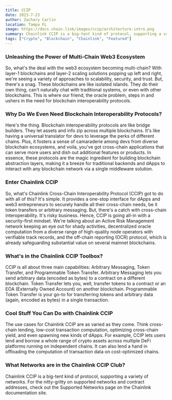 ```yaml
---
title: CCIP
date: 2023-7-23
author: Zachary Carlin
location: Tampa FL
image: https://docs.chain.link/images/ccip/architecture-intro.png
summary: Chainlink CCIP is a big-tent kind of protocol, supporting a variety of networks. For the nitty-gritty on supported networks and contract addresses, check out the Supported Networks page on the Chainlink documentation site.
tags: ["Crypto", "Blockchain", "Chainlink", "Featured"]
---
```


### Unleashing the Power of Multi-Chain Web3 Ecosystem
So, what's the deal with the web3 ecosystem becoming multi-chain? With layer-1 blockchains and layer-2 scaling solutions popping up left and right, we're seeing a variety of approaches to scalability, security, and trust. But, there's a snag. These blockchains are like isolated islands. They do their own thing, can't naturally chat with traditional systems, or even with other blockchains. This is where our friend, the oracle problem, steps in and ushers in the need for blockchain interoperability protocols.

### Why Do We Even Need Blockchain Interoperability Protocols?
Here's the thing. Blockchain interoperability protocols are like bridge builders. They let assets and info zip across multiple blockchains. It's like having a universal translator for devs to leverage the perks of different chains. Plus, it fosters a sense of camaraderie among devs from diverse blockchain ecosystems, and voila, you've got cross-chain applications that can serve more users and dish out additional features or products. In essence, these protocols are the magic ingredient for building blockchain abstraction layers, making it a breeze for traditional backends and dApps to interact with any blockchain network via a single middleware solution.

### Enter Chainlink CCIP
So, what's Chainlink Cross-Chain Interoperability Protocol (CCIP) got to do with all of this? It's simple. It provides a one-stop interface for dApps and web3 entrepreneurs to securely handle all their cross-chain needs, be it token transfers or arbitrary messaging. But, there's a catch with cross-chain interoperability. It's risky business. Hence, CCIP is going all-in with a security-first mindset. We're talking about an Active Risk Management network keeping an eye out for shady activities, decentralized oracle computation from a diverse range of high-quality node operators with verifiable track records, and the off-chain reporting (OCR) protocol, which is already safeguarding substantial value on several mainnet blockchains.

### What's in the Chainlink CCIP Toolbox?
CCIP is all about three main capabilities: Arbitrary Messaging, Token Transfer, and Programmable Token Transfer. Arbitrary Messaging lets you send arbitrary data (encoded as bytes) to a contract on a different blockchain. Token Transfer lets you, well, transfer tokens to a contract or an EOA (Externally Owned Account) on another blockchain. Programmable Token Transfer is your go-to for transferring tokens and arbitrary data (again, encoded as bytes) in a single transaction.

### Cool Stuff You Can Do with Chainlink CCIP
The use cases for Chainlink CCIP are as varied as they come. Think cross-chain lending, low-cost transaction computation, optimizing cross-chain yield, and even spawning new kinds of dApps. For example, CCIP lets users lend and borrow a whole range of crypto assets across multiple DeFi platforms running on independent chains. It can also lend a hand in offloading the computation of transaction data on cost-optimized chains.

### What Networks are in the Chainlink CCIP Club?
Chainlink CCIP is a big-tent kind of protocol, supporting a variety of networks. For the nitty-gritty on supported networks and contract addresses, check out the Supported Networks page on the Chainlink documentation site.